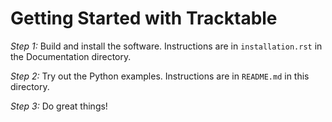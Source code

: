 Getting Started with Tracktable
===============================

*Step 1:* Build and install the software.  Instructions are in `installation.rst` in the Documentation directory.

*Step 2:* Try out the Python examples.  Instructions are in `README.md` in this directory.

*Step 3:* Do great things!

